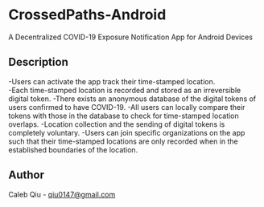 # CrossedPaths-Android
A Decentralized COVID-19 Exposure Notification App for Android Devices
## Description
-Users can activate the app track their time-stamped location.     
-Each time-stamped location is recorded and stored as an irreversible digital token. 
-There exists an anonymous database of the digital tokens of users confirmed to have COVID-19. 
-All users can locally compare their tokens with those in the database to check for time-stamped location overlaps. 
-Location collection and the sending of digital tokens is completely voluntary. 
-Users can join specific organizations on the app such that their time-stamped locations are only recorded when in the established boundaries of the location. 
## Author
Caleb Qiu -
qiu0147@gmail.com
